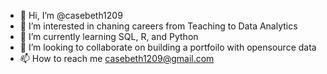 - 👋 Hi, I’m @casebeth1209
- 👀 I’m interested in chaning careers from Teaching to Data Analytics
- 🌱 I’m currently learning SQL, R, and Python
- 💞️ I’m looking to collaborate on building a portfoilo with opensource data
- 📫 How to reach me casebeth1209@gmail.com

<!---
casebeth1209/casebeth1209 is a ✨ special ✨ repository because its `README.md` (this file) appears on your GitHub profile.
You can click the Preview link to take a look at your changes.
--->
